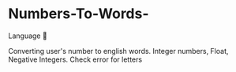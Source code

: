 # Numbers-To-Words-

Language :snake:	

Converting user's number to english words. Integer numbers, Float, Negative Integers. 
Check error for letters
